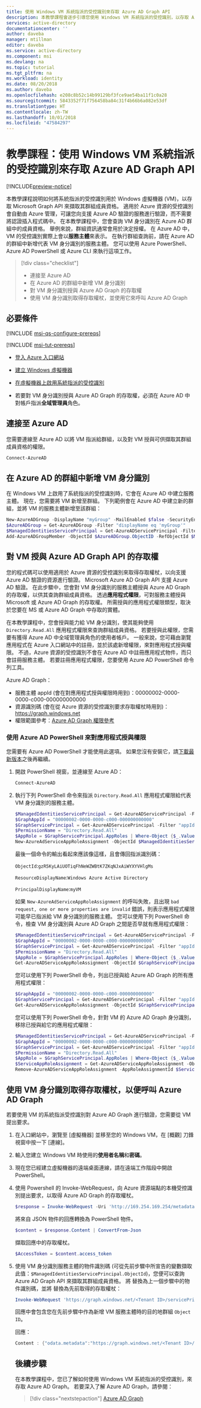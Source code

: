 ```yaml
---
title: 使用 Windows VM 系統指派的受控識別來存取 Azure AD Graph API
description: 本教學課程會逐步引導您使用 Windows VM 系統指派的受控識別，以存取 Azure AD Graph API。
services: active-directory
documentationcenter: ''
author: daveba
manager: mtillman
editor: daveba
ms.service: active-directory
ms.component: msi
ms.devlang: na
ms.topic: tutorial
ms.tgt_pltfrm: na
ms.workload: identity
ms.date: 08/20/2018
ms.author: daveba
ms.openlocfilehash: e208c8b52c14b99129bf3fce9ae54ba11f1c0a28
ms.sourcegitcommit: 5843352f71f756458ba84c31f4b66b6a082e53df
ms.translationtype: HT
ms.contentlocale: zh-TW
ms.lasthandoff: 10/01/2018
ms.locfileid: "47584297"
---
```

# <a name="tutorial-use-a-windows-vm-system-assigned-managed-identity-to-access-azure-ad-graph-api"></a>教學課程：使用 Windows VM 系統指派的受控識別來存取 Azure AD Graph API

[!INCLUDE[preview-notice](~/includes/active-directory-msi-preview-notice.md)]

本教學課程說明如何將系統指派的受控識別用於 Windows 虛擬機器 (VM)，以存取 Microsoft Graph API 來擷取其群組成員資格。 適用於 Azure 資源的受控識別會自動由 Azure 管理，可讓您向支援 Azure AD 驗證的服務進行驗證，而不需要將認證插入程式碼中。  在本教學課程中，您會查詢 VM 身分識別在 Azure AD 群組中的成員資格。 舉例來說，群組資訊通常會用於決定授權。 在 Azure AD 中，VM 的受控識別實際上會以**服務主體**來表示。 在執行群組查詢前，請在 Azure AD 的群組中新增代表 VM 身分識別的服務主體。 您可以使用 Azure PowerShell、Azure AD PowerShell 或 Azure CLI 來執行這項工作。

> [!div class="checklist"]
> * 連接至 Azure AD
> * 在 Azure AD 的群組中新增 VM 身分識別 
> * 對 VM 身分識別授與 Azure AD Graph 的存取權 
> * 使用 VM 身分識別取得存取權杖，並使用它來呼叫 Azure AD Graph

## <a name="prerequisites"></a>必要條件

[!INCLUDE [msi-qs-configure-prereqs](../../../includes/active-directory-msi-qs-configure-prereqs.md)]

[!INCLUDE [msi-tut-prereqs](../../../includes/active-directory-msi-tut-prereqs.md)]

- [登入 Azure 入口網站](https://portal.azure.com)

- [建立 Windows 虛擬機器](/azure/virtual-machines/windows/quick-create-portal)

- [在虛擬機器上啟用系統指派的受控識別](/azure/active-directory/managed-service-identity/qs-configure-portal-windows-vm#enable-system-assigned-identity-on-an-existing-vm)

- 若要對 VM 身分識別授與 Azure AD Graph 的存取權，必須在 Azure AD 中對帳戶指派**全域管理員**角色。

## <a name="connect-to-azure-ad"></a>連接至 Azure AD

您需要連線至 Azure AD 以將 VM 指派給群組，以及對 VM 授與可供擷取其群組成員資格的權限。

```powershell
Connect-AzureAD
```

## <a name="add-your-vm-identity-to-a-group-in-azure-ad"></a>在 Azure AD 的群組中新增 VM 身分識別

在 Windows VM 上啟用了系統指派的受控識別時，它會在 Azure AD 中建立服務主體。  現在，您需要將 VM 新增至群組。  下列範例會在 Azure AD 中建立新的群組，並將 VM 的服務主體新增至該群組：

```powershell
New-AzureADGroup -DisplayName "myGroup" -MailEnabled $false -SecurityEnabled $true -MailNickName "NotSet"
$AzureADGroup = Get-AzureADGroup -Filter "displayName eq 'myGroup'"
$ManagedIdentitiesServicePrincipal = Get-AzureADServicePrincipal -Filter "displayName eq 'myVM'"
Add-AzureADGroupMember -ObjectId $AzureADGroup.ObjectID -RefObjectId $ManagedIdentitiesServicePrincipal.ObjectId
```
## <a name="grant-your-vm-access-to-the-azure-ad-graph-api"></a>對 VM 授與 Azure AD Graph API 的存取權

您的程式碼可以使用適用於 Azure 資源的受控識別來取得存取權杖，以向支援 Azure AD 驗證的資源進行驗證。 Microsoft Azure AD Graph API 支援 Azure AD 驗證。 在此步驟中，您會對 VM 身分識別的服務主體授與 Azure AD Graph 的存取權，以供其查詢群組成員資格。 透過**應用程式權限**，可對服務主體授與 Microsoft 或 Azure AD Graph 的存取權。 所需授與的應用程式權限類型，取決於您要在 MS 或 Azure AD Graph 中存取的實體。

在本教學課程中，您會授與能力給 VM 身分識別，使其能夠使用 ```Directory.Read.All``` 應用程式權限來查詢群組成員資格。 若要授與此權限，您需要有獲得 Azure AD 中全域管理員角色的使用者帳戶。 一般來說，您可藉由瀏覽應用程式在 Azure 入口網站中的註冊，並於該處新增權限，來對應用程式授與權限。 不過，Azure 資源的受控識別不會在 Azure AD 中註冊應用程式物件，而只會註冊服務主體。 若要註冊應用程式權限，您要使用 Azure AD PowerShell 命令列工具。 

Azure AD Graph：
- 服務主體 appId (會在對應用程式授與權限時用到)：00000002-0000-0000-c000-000000000000
- 資源識別碼 (會在從 Azure 資源的受控識別要求存取權杖時用到)： https://graph.windows.net
- 權限範圍參考：[Azure AD Graph 權限參考](https://msdn.microsoft.com/Library/Azure/Ad/Graph/howto/azure-ad-graph-api-permission-scopes)

### <a name="grant-application-permissions-using-azure-ad-powershell"></a>使用 Azure AD PowerShell 來對應用程式授與權限

您需要有 Azure AD PowerShell 才能使用此選項。 如果您沒有安裝它，請[下載最新版本](https://docs.microsoft.com/powershell/azure/active-directory/install-adv2)之後再繼續。

1. 開啟 PowerShell 視窗，並連線至 Azure AD：

   ```powershell
   Connect-AzureAD
   ```

2. 執行下列 PowerShell 命令來指派 ``Directory.Read.All`` 應用程式權限給代表 VM 身分識別的服務主體。

   ```powershell
   $ManagedIdentitiesServicePrincipal = Get-AzureADServicePrincipal -Filter "displayName eq 'myVM'"
   $GraphAppId = "00000002-0000-0000-c000-000000000000"
   $GraphServicePrincipal = Get-AzureADServicePrincipal -Filter "appId eq '$GraphAppId'"
   $PermissionName = "Directory.Read.All"
   $AppRole = $GraphServicePrincipal.AppRoles | Where-Object {$_.Value -eq $PermissionName -and $_.AllowedMemberTypes -contains "Application"}
   New-AzureAdServiceAppRoleAssignment -ObjectId $ManagedIdentitiesServicePrincipal.ObjectId -PrincipalId $ManagedIdentitiesServicePrincipal.ObjectId -ResourceId $GraphServicePrincipal.ObjectId -Id $AppRole.Id
   ``` 

   最後一個命令的輸出看起來應該像這樣，且會傳回指派識別碼：
        
   `ObjectId`:`gzR5KyLAiUOTiqFhNeWZWBtK7ZKqNJxAiWYXYVHlgMs`

   `ResourceDisplayName`:`Windows Azure Active Directory`

   `PrincipalDisplayName`:`myVM` 

   如果 `New-AzureAdServiceAppRoleAssignment` 的呼叫失敗，且出現 `bad request, one or more properties are invalid` 錯誤，則表示應用程式權限可能早已指派給 VM 身分識別的服務主體。 您可以使用下列 PowerShell 命令，檢查 VM 身分識別與 Azure AD Graph 之間是否早就有應用程式權限：

   ```powershell
   $ManagedIdentitiesServicePrincipal = Get-AzureADServicePrincipal -Filter "displayName eq '<VM-NAME>'"
   $GraphAppId = "00000002-0000-0000-c000-000000000000"
   $GraphServicePrincipal = Get-AzureADServicePrincipal -Filter "appId eq '$GraphAppId'"
   $PermissionName = "Directory.Read.All"
   $AppRole = $GraphServicePrincipal.AppRoles | Where-Object {$_.Value -eq $PermissionName -and $_.AllowedMemberTypes -contains "Application"}
   Get-AzureADServiceAppRoleAssignment -ObjectId $GraphServicePrincipal.ObjectId | Where-Object {$_.Id -eq $AppRole.Id -and $_.PrincipalId -eq $ManagedIdentitiesServicePrincipal.ObjectId}
   ```

   您可以使用下列 PowerShell 命令，列出已授與給 Azure AD Graph 的所有應用程式權限：

   ```powershell
   $GraphAppId = "00000002-0000-0000-c000-000000000000"
   $GraphServicePrincipal = Get-AzureADServicePrincipal -Filter "appId eq '$GraphAppId'"
   Get-AzureADServiceAppRoleAssignment -ObjectId $GraphServicePrincipal.ObjectId
   ``` 

   您可以使用下列 PowerShell 命令，針對 VM 的 Azure AD Graph 身分識別，移除已授與給它的應用程式權限：

   ```powershell
   $ManagedIdentitiesServicePrincipal = Get-AzureADServicePrincipal -Filter "displayName eq '<VM-NAME>'"
   $GraphAppId = "00000002-0000-0000-c000-000000000000"
   $GraphServicePrincipal = Get-AzureADServicePrincipal -Filter "appId eq '$GraphAppId'"
   $PermissionName = "Directory.Read.All"
   $AppRole = $GraphServicePrincipal.AppRoles | Where-Object {$_.Value -eq $PermissionName -and $_.AllowedMemberTypes -contains "Application"}   
   $ServiceAppRoleAssignment = Get-AzureADServiceAppRoleAssignment -ObjectId $GraphServicePrincipal.ObjectId | Where-Object {$_.Id -eq $AppRole.Id -and $_.PrincipalId -eq $ManagedIdentitiesServicePrincipal.ObjectId}
   Remove-AzureADServiceAppRoleAssignment -AppRoleAssignmentId $ServiceAppRoleAssignment.ObjectId -ObjectId $ManagedIdentitiesServicePrincipal.ObjectId
   ```
 
## <a name="get-an-access-token-using-the-vms-identity-to-call-azure-ad-graph"></a>使用 VM 身分識別取得存取權杖，以便呼叫 Azure AD Graph 

若要使用 VM 的系統指派受控識別對 Azure AD Graph 進行驗證，您需要從 VM 提出要求。

1. 在入口網站中，瀏覽至 [虛擬機器] 並移至您的 Windows VM，在 [概觀] 刀鋒視窗中按一下 [連線]。  
2. 輸入您建立 Windows VM 時使用的**使用者名稱**和**密碼**。
3. 現在您已經建立虛擬機器的遠端桌面連線，請在遠端工作階段中開啟 PowerShell。  
4. 使用 Powershell 的 Invoke-WebRequest，向 Azure 資源端點的本機受控識別提出要求，以取得 Azure AD Graph 的存取權杖。

   ```powershell
   $response = Invoke-WebRequest -Uri 'http://169.254.169.254/metadata/identity/oauth2/token?api-version=2018-02-01&resource=https://graph.windows.net' -Method GET -Headers @{Metadata="true"}
   ```

   將來自 JSON 物件的回應轉換為 PowerShell 物件。

   ```powershell
   $content = $response.Content | ConvertFrom-Json
   ```

   擷取回應中的存取權杖。

   ```powershell
   $AccessToken = $content.access_token
   ```

5. 使用 VM 身分識別服務主體的物件識別碼 (可從先前步驟中所宣告的變數擷取此值：``$ManagedIdentitiesServicePrincipal.ObjectId``)，您便可以查詢 Azure AD Graph API 來擷取其群組成員資格。 將 <OBJECT ID> 替換為上一個步驟中的物件識別碼，並將 <ACCESS-TOKEN> 替換為先前取得的存取權杖：

   ```powershell
   Invoke-WebRequest 'https://graph.windows.net/<Tenant ID>/servicePrincipals/<VM Object ID>/getMemberGroups?api-version=1.6' -Method POST -Body '{"securityEnabledOnly":"false"}' -Headers @{Authorization="Bearer $AccessToken"} -ContentType "application/json"
   ```
   
   回應中會包含您在先前步驟中作為新增 VM 服務主體時的目的地群組 `Object ID`。

   回應：

   ```powershell   
   Content : {"odata.metadata":"https://graph.windows.net/<Tenant ID>/$metadata#Collection(Edm.String)","value":["<ObjectID of VM's group membership>"]}
   ```

## <a name="next-steps"></a>後續步驟

在本教學課程中，您已了解如何使用 Windows VM 系統指派的受控識別，來存取 Azure AD Graph。  若要深入了解 Azure AD Graph，請參閱：

>[!div class="nextstepaction"]
>[Azure AD Graph](https://docs.microsoft.com/azure/active-directory/develop/active-directory-graph-api)
